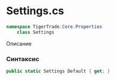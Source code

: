 
# Settings.cs
```csharp
namespace TigerTrade.Core.Properties  
    class Settings
```

Описание

### Синтаксис
```csharp
public static Settings Default { get; }
```
